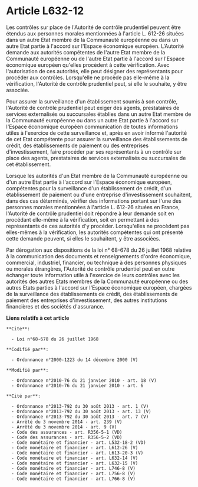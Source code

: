 # Article L632-12

Les contrôles sur place de l'Autorité de contrôle prudentiel peuvent être étendus aux personnes morales mentionnées à
l'article L. 612-26 situées dans un autre Etat membre de la Communauté européenne ou dans un autre Etat partie à l'accord sur
l'Espace économique européen. L'Autorité demande aux autorités compétentes de l'autre Etat membre de la Communauté européenne
ou de l'autre Etat partie à l'accord sur l'Espace économique européen qu'elles procèdent à cette vérification. Avec
l'autorisation de ces autorités, elle peut désigner des représentants pour procéder aux contrôles. Lorsqu'elle ne procède pas
elle-même à la vérification, l'Autorité de contrôle prudentiel peut, si elle le souhaite, y être associée. 

Pour assurer la surveillance d'un établissement soumis à son contrôle, l'Autorité de contrôle prudentiel peut exiger des
agents, prestataires de services externalisés ou succursales établies dans un autre Etat membre de la Communauté européenne
ou dans un autre Etat partie à l'accord sur l'Espace économique européen communication de toutes informations utiles à
l'exercice de cette surveillance et, après en avoir informé l'autorité de cet Etat compétente pour assurer la surveillance
des établissements de crédit, des établissements de paiement ou des entreprises d'investissement, faire procéder par ses
représentants à un contrôle sur place des agents, prestataires de services externalisés ou succursales de cet établissement. 

Lorsque les autorités d'un Etat membre de la Communauté européenne ou d'un autre Etat partie à l'accord sur l'Espace
économique européen, compétentes pour la surveillance d'un établissement de crédit, d'un établissement de paiement ou d'une
entreprise d'investissement souhaitent, dans des cas déterminés, vérifier des informations portant sur l'une des personnes
morales mentionnées à l'article L. 612-26 situées en France, l'Autorité de contrôle prudentiel doit répondre à leur demande
soit en procédant elle-même à la vérification, soit en permettant à des représentants de ces autorités d'y procéder.
Lorsqu'elles ne procèdent pas elles-mêmes à la vérification, les autorités compétentes qui ont présenté cette demande
peuvent, si elles le souhaitent, y être associées. 

Par dérogation aux dispositions de la loi n° 68-678 du 26 juillet 1968 relative à la communication des documents et
renseignements d'ordre économique, commercial, industriel, financier, ou technique à des personnes physiques ou morales
étrangères, l'Autorité de contrôle prudentiel peut en outre échanger toute information utile à l'exercice de leurs contrôles
avec les autorités des autres Etats membres de la Communauté européenne ou des autres Etats parties à l'accord sur l'Espace
économique européen, chargées de la surveillance des établissements de crédit, des établissements de paiement des entreprises
d'investissement, des autres institutions financières et des sociétés d'assurance.

**Liens relatifs à cet article**

	**Cite**:

	  - Loi n°68-678 du 26 juillet 1968

	**Codifié par**:

	  - Ordonnance n°2000-1223 du 14 décembre 2000 (V)

	**Modifié par**:

	  - Ordonnance n°2010-76 du 21 janvier 2010 - art. 18 (V)
	  - Ordonnance n°2010-76 du 21 janvier 2010 - art. 6

	**Cité par**:

	  - Ordonnance n°2013-792 du 30 août 2013 - art. 1 (V)
	  - Ordonnance n°2013-792 du 30 août 2013 - art. 13 (V)
	  - Ordonnance n°2013-792 du 30 août 2013 - art. 7 (V)
	  - Arrêté du 3 novembre 2014 - art. 239 (V)
	  - Arrêté du 3 novembre 2014 - art. 9 (V)
	  - Code des assurances - art. R356-5-1 (VD)
	  - Code des assurances - art. R356-5-2 (VD)
	  - Code monétaire et financier - art. L532-18-2 (VD)
	  - Code monétaire et financier - art. L612-26 (V)
	  - Code monétaire et financier - art. L613-20-3 (V)
	  - Code monétaire et financier - art. L632-14 (V)
	  - Code monétaire et financier - art. L632-15 (V)
	  - Code monétaire et financier - art. L746-8 (V)
	  - Code monétaire et financier - art. L756-8 (V)
	  - Code monétaire et financier - art. L766-8 (V)
